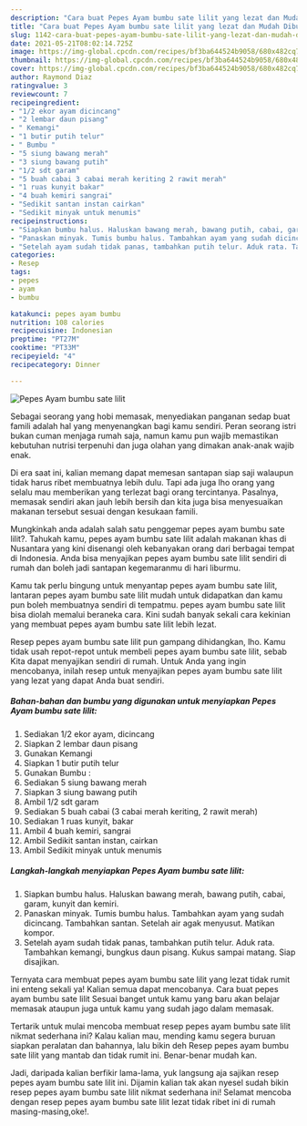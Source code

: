 ```yaml
---
description: "Cara buat Pepes Ayam bumbu sate lilit yang lezat dan Mudah Dibuat"
title: "Cara buat Pepes Ayam bumbu sate lilit yang lezat dan Mudah Dibuat"
slug: 1142-cara-buat-pepes-ayam-bumbu-sate-lilit-yang-lezat-dan-mudah-dibuat
date: 2021-05-21T08:02:14.725Z
image: https://img-global.cpcdn.com/recipes/bf3ba644524b9058/680x482cq70/pepes-ayam-bumbu-sate-lilit-foto-resep-utama.jpg
thumbnail: https://img-global.cpcdn.com/recipes/bf3ba644524b9058/680x482cq70/pepes-ayam-bumbu-sate-lilit-foto-resep-utama.jpg
cover: https://img-global.cpcdn.com/recipes/bf3ba644524b9058/680x482cq70/pepes-ayam-bumbu-sate-lilit-foto-resep-utama.jpg
author: Raymond Diaz
ratingvalue: 3
reviewcount: 7
recipeingredient:
- "1/2 ekor ayam dicincang"
- "2 lembar daun pisang"
- " Kemangi"
- "1 butir putih telur"
- " Bumbu "
- "5 siung bawang merah"
- "3 siung bawang putih"
- "1/2 sdt garam"
- "5 buah cabai 3 cabai merah keriting 2 rawit merah"
- "1 ruas kunyit bakar"
- "4 buah kemiri sangrai"
- "Sedikit santan instan cairkan"
- "Sedikit minyak untuk menumis"
recipeinstructions:
- "Siapkan bumbu halus. Haluskan bawang merah, bawang putih, cabai, garam, kunyit dan kemiri."
- "Panaskan minyak. Tumis bumbu halus. Tambahkan ayam yang sudah dicincang. Tambahkan santan. Setelah air agak menyusut. Matikan kompor."
- "Setelah ayam sudah tidak panas, tambahkan putih telur. Aduk rata. Tambahkan kemangi, bungkus daun pisang. Kukus sampai matang. Siap disajikan."
categories:
- Resep
tags:
- pepes
- ayam
- bumbu

katakunci: pepes ayam bumbu 
nutrition: 108 calories
recipecuisine: Indonesian
preptime: "PT27M"
cooktime: "PT33M"
recipeyield: "4"
recipecategory: Dinner

---
```



![Pepes Ayam bumbu sate lilit](https://img-global.cpcdn.com/recipes/bf3ba644524b9058/680x482cq70/pepes-ayam-bumbu-sate-lilit-foto-resep-utama.jpg)

Sebagai seorang yang hobi memasak, menyediakan panganan sedap buat famili adalah hal yang menyenangkan bagi kamu sendiri. Peran seorang istri bukan cuman menjaga rumah saja, namun kamu pun wajib memastikan kebutuhan nutrisi terpenuhi dan juga olahan yang dimakan anak-anak wajib enak.

Di era  saat ini, kalian memang dapat memesan santapan siap saji walaupun tidak harus ribet membuatnya lebih dulu. Tapi ada juga lho orang yang selalu mau memberikan yang terlezat bagi orang tercintanya. Pasalnya, memasak sendiri akan jauh lebih bersih dan kita juga bisa menyesuaikan makanan tersebut sesuai dengan kesukaan famili. 



Mungkinkah anda adalah salah satu penggemar pepes ayam bumbu sate lilit?. Tahukah kamu, pepes ayam bumbu sate lilit adalah makanan khas di Nusantara yang kini disenangi oleh kebanyakan orang dari berbagai tempat di Indonesia. Anda bisa menyajikan pepes ayam bumbu sate lilit sendiri di rumah dan boleh jadi santapan kegemaranmu di hari liburmu.

Kamu tak perlu bingung untuk menyantap pepes ayam bumbu sate lilit, lantaran pepes ayam bumbu sate lilit mudah untuk didapatkan dan kamu pun boleh membuatnya sendiri di tempatmu. pepes ayam bumbu sate lilit bisa diolah memalui beraneka cara. Kini sudah banyak sekali cara kekinian yang membuat pepes ayam bumbu sate lilit lebih lezat.

Resep pepes ayam bumbu sate lilit pun gampang dihidangkan, lho. Kamu tidak usah repot-repot untuk membeli pepes ayam bumbu sate lilit, sebab Kita dapat menyajikan sendiri di rumah. Untuk Anda yang ingin mencobanya, inilah resep untuk menyajikan pepes ayam bumbu sate lilit yang lezat yang dapat Anda buat sendiri.

<!--inarticleads1-->

##### Bahan-bahan dan bumbu yang digunakan untuk menyiapkan Pepes Ayam bumbu sate lilit:

1. Sediakan 1/2 ekor ayam, dicincang
1. Siapkan 2 lembar daun pisang
1. Gunakan  Kemangi
1. Siapkan 1 butir putih telur
1. Gunakan  Bumbu :
1. Sediakan 5 siung bawang merah
1. Siapkan 3 siung bawang putih
1. Ambil 1/2 sdt garam
1. Sediakan 5 buah cabai (3 cabai merah keriting, 2 rawit merah)
1. Sediakan 1 ruas kunyit, bakar
1. Ambil 4 buah kemiri, sangrai
1. Ambil Sedikit santan instan, cairkan
1. Ambil Sedikit minyak untuk menumis




<!--inarticleads2-->

##### Langkah-langkah menyiapkan Pepes Ayam bumbu sate lilit:

1. Siapkan bumbu halus. Haluskan bawang merah, bawang putih, cabai, garam, kunyit dan kemiri.
1. Panaskan minyak. Tumis bumbu halus. Tambahkan ayam yang sudah dicincang. Tambahkan santan. Setelah air agak menyusut. Matikan kompor.
1. Setelah ayam sudah tidak panas, tambahkan putih telur. Aduk rata. Tambahkan kemangi, bungkus daun pisang. Kukus sampai matang. Siap disajikan.




Ternyata cara membuat pepes ayam bumbu sate lilit yang lezat tidak rumit ini enteng sekali ya! Kalian semua dapat mencobanya. Cara buat pepes ayam bumbu sate lilit Sesuai banget untuk kamu yang baru akan belajar memasak ataupun juga untuk kamu yang sudah jago dalam memasak.

Tertarik untuk mulai mencoba membuat resep pepes ayam bumbu sate lilit nikmat sederhana ini? Kalau kalian mau, mending kamu segera buruan siapkan peralatan dan bahannya, lalu bikin deh Resep pepes ayam bumbu sate lilit yang mantab dan tidak rumit ini. Benar-benar mudah kan. 

Jadi, daripada kalian berfikir lama-lama, yuk langsung aja sajikan resep pepes ayam bumbu sate lilit ini. Dijamin kalian tak akan nyesel sudah bikin resep pepes ayam bumbu sate lilit nikmat sederhana ini! Selamat mencoba dengan resep pepes ayam bumbu sate lilit lezat tidak ribet ini di rumah masing-masing,oke!.

